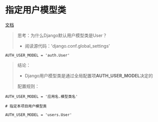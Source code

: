 # 指定用户模型类

[文档](https://yiyibooks.cn/xx/Django_1.11.6/topics/auth/customizing.html)

> 思考：为什么Django默认用户模型类是User？
>
> - 阅读源代码：'django.conf.global_settings’


```
AUTH_USER_MODEL = 'auth.User'
```

>
> 结论：
>
> - Django用户模型类是通过全局配置项**AUTH_USER_MODEL**决定的
>
> 配置规则：


```
AUTH_USER_MODEL = '应用名.模型类名'
```

```
# 指定本项目用户模型类

AUTH_USER_MODEL = 'users.User'
```